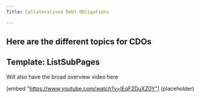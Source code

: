 ```yaml
---
Title: Collateralised Debt Obligations

---
```

Here are the different topics for CDOs
---
Template: ListSubPages
 ---
Will also have the broad overview video here

[embed "https://www.youtube.com/watch?v=IEqF2DuXZ0Y"] (placeholder)
